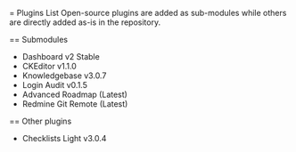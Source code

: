 = Plugins List
Open-source plugins are added as sub-modules while
others are directly added as-is in the repository.

== Submodules
- Dashboard v2 Stable
- CKEditor v1.1.0
- Knowledgebase v3.0.7
- Login Audit v0.1.5
- Advanced Roadmap (Latest)
- Redmine Git Remote (Latest)

== Other plugins
- Checklists Light v3.0.4